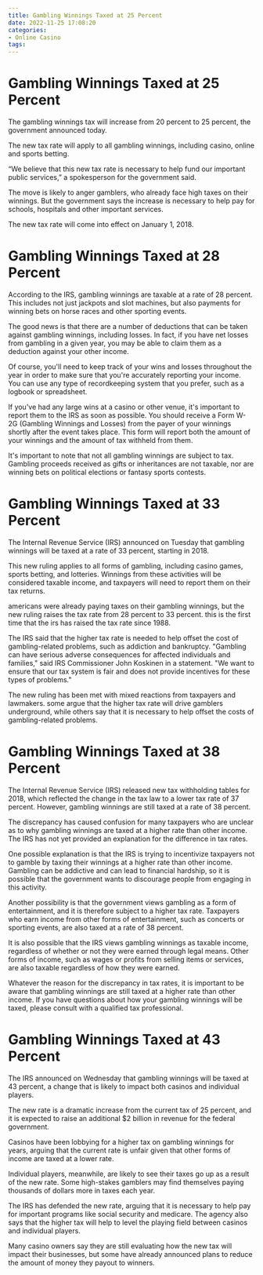 ```yaml
---
title: Gambling Winnings Taxed at 25 Percent
date: 2022-11-25 17:08:20
categories:
- Online Casino
tags:
---
```



#  Gambling Winnings Taxed at 25 Percent

[](#)

The gambling winnings tax will increase from 20 percent to 25 percent, the government announced today.

The new tax rate will apply to all gambling winnings, including casino, online and sports betting.

“We believe that this new tax rate is necessary to help fund our important public services,” a spokesperson for the government said.

The move is likely to anger gamblers, who already face high taxes on their winnings. But the government says the increase is necessary to help pay for schools, hospitals and other important services.

The new tax rate will come into effect on January 1, 2018.

#  Gambling Winnings Taxed at 28 Percent

According to the IRS, gambling winnings are taxable at a rate of 28 percent. This includes not just jackpots and slot machines, but also payments for winning bets on horse races and other sporting events.

The good news is that there are a number of deductions that can be taken against gambling winnings, including losses. In fact, if you have net losses from gambling in a given year, you may be able to claim them as a deduction against your other income.

Of course, you'll need to keep track of your wins and losses throughout the year in order to make sure that you're accurately reporting your income. You can use any type of recordkeeping system that you prefer, such as a logbook or spreadsheet.

If you've had any large wins at a casino or other venue, it's important to report them to the IRS as soon as possible. You should receive a Form W-2G (Gambling Winnings and Losses) from the payer of your winnings shortly after the event takes place. This form will report both the amount of your winnings and the amount of tax withheld from them.

It's important to note that not all gambling winnings are subject to tax. Gambling proceeds received as gifts or inheritances are not taxable, nor are winning bets on political elections or fantasy sports contests.

#  Gambling Winnings Taxed at 33 Percent

The Internal Revenue Service (IRS) announced on Tuesday that gambling winnings will be taxed at a rate of 33 percent, starting in 2018.

This new ruling applies to all forms of gambling, including casino games, sports betting, and lotteries. Winnings from these activities will be considered taxable income, and taxpayers will need to report them on their tax returns.

 americans were already paying taxes on their gambling winnings, but the new ruling raises the tax rate from 28 percent to 33 percent. this is the first time that the irs has raised the tax rate since 1988.

The IRS said that the higher tax rate is needed to help offset the cost of gambling-related problems, such as addiction and bankruptcy. "Gambling can have serious adverse consequences for affected individuals and families," said IRS Commissioner John Koskinen in a statement. "We want to ensure that our tax system is fair and does not provide incentives for these types of problems."

The new ruling has been met with mixed reactions from taxpayers and lawmakers. some argue that the higher tax rate will drive gamblers underground, while others say that it is necessary to help offset the costs of gambling-related problems.


#  Gambling Winnings Taxed at 38 Percent

The Internal Revenue Service (IRS) released new tax withholding tables for 2018, which reflected the change in the tax law to a lower tax rate of 37 percent. However, gambling winnings are still taxed at a rate of 38 percent.

The discrepancy has caused confusion for many taxpayers who are unclear as to why gambling winnings are taxed at a higher rate than other income. The IRS has not yet provided an explanation for the difference in tax rates.

One possible explanation is that the IRS is trying to incentivize taxpayers not to gamble by taxing their winnings at a higher rate than other income. Gambling can be addictive and can lead to financial hardship, so it is possible that the government wants to discourage people from engaging in this activity.

Another possibility is that the government views gambling as a form of entertainment, and it is therefore subject to a higher tax rate. Taxpayers who earn income from other forms of entertainment, such as concerts or sporting events, are also taxed at a rate of 38 percent.

It is also possible that the IRS views gambling winnings as taxable income, regardless of whether or not they were earned through legal means. Other forms of income, such as wages or profits from selling items or services, are also taxable regardless of how they were earned.

Whatever the reason for the discrepancy in tax rates, it is important to be aware that gambling winnings are still taxed at a higher rate than other income. If you have questions about how your gambling winnings will be taxed, please consult with a qualified tax professional.

#  Gambling Winnings Taxed at 43 Percent

The IRS announced on Wednesday that gambling winnings will be taxed at 43 percent, a change that is likely to impact both casinos and individual players.

The new rate is a dramatic increase from the current tax of 25 percent, and it is expected to raise an additional $2 billion in revenue for the federal government.

Casinos have been lobbying for a higher tax on gambling winnings for years, arguing that the current rate is unfair given that other forms of income are taxed at a lower rate.

Individual players, meanwhile, are likely to see their taxes go up as a result of the new rate. Some high-stakes gamblers may find themselves paying thousands of dollars more in taxes each year.

The IRS has defended the new rate, arguing that it is necessary to help pay for important programs like social security and medicare. The agency also says that the higher tax will help to level the playing field between casinos and individual players.

Many casino owners say they are still evaluating how the new tax will impact their businesses, but some have already announced plans to reduce the amount of money they payout to winners.